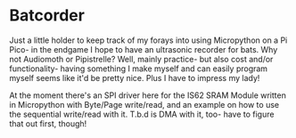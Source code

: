 # Batcorder

Just a little holder to keep track of my forays into using Micropython on a Pi Pico- in the endgame I hope to have an ultrasonic recorder
for bats. Why not Audiomoth or Pipistrelle? Well, mainly practice- but also cost and/or functionality- having something I make myself and
can easily program myself seems like it'd be pretty nice. Plus I have to impress my lady! 

At the moment there's an SPI driver here for the IS62 SRAM Module written in Micropython with Byte/Page write/read, and an example on how
to use the sequential write/read with it. T.b.d is DMA with it, too- have to figure that out first, though! 
